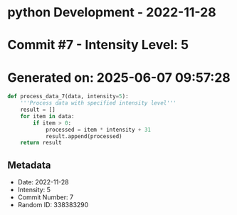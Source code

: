 ﻿# python Development - 2022-11-28
# Commit #7 - Intensity Level: 5
# Generated on: 2025-06-07 09:57:28
```python
def process_data_7(data, intensity=5):
    '''Process data with specified intensity level'''
    result = []
    for item in data:
        if item > 0:
            processed = item * intensity + 31
            result.append(processed)
    return result
```
## Metadata
- Date: 2022-11-28
- Intensity: 5
- Commit Number: 7
- Random ID: 338383290

